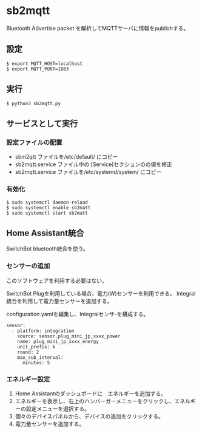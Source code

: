 # sb2mqtt

Bluetooth Advertise packet を解析してMQTTサーバに情報をpublishする。

## 設定
```
$ export MQTT_HOST=localhost
$ export MQTT_PORT=1883
```

## 実行
```
$ python3 sb2mqtt.py
```

## サービスとして実行

### 設定ファイルの配置

- sbm2qtt ファイルを/etc/default/ にコピー
- sb2mqtt.service ファイル中の [Service]セクションのの値を修正
- sb2mqtt.service ファイルを/etc/systemd/system/ にコピー

### 有効化
```
$ sudo systemctl daemon-reload
$ sudo systemctl enable sb2matt
$ sudo systemctl start sb2matt
```
## Home Assistant統合

SwitchBot bluetooth統合を使う。

### センサーの追加

このソフトウェアを利用する必要はない。

SwitchBot Plugを利用している場合、電力(W)センサーを利用できる。
Integral統合を利用して電力量センサーを追加する。

configuration.yamlを編集し、Integralセンサ-を構成する。
```
sensor:
  - platform: integration
    source: sensor.plug_mini_jp_xxxx_power
    name: plug_mini_jp_xxxx_energy
    unit_prefix: k
    round: 2
    max_sub_interval:
      minutes: 5  
```

### エネルギー設定

1. Home Assistantのダッシュボードに　エネルギーを追加する。
2. エネルギーを表示し、右上のハンバーガーメニューをクリックし、エネルギーの設定メニューを選択する。
3. 個々のデバイスパネルから、デバイスの追加をクリックする。
4. 電力量センサーを追加する。

